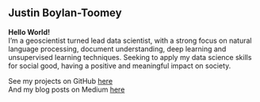 ## Justin Boylan-Toomey

**Hello World!**  
I’m a geoscientist turned lead data scientist, with a strong focus on natural language processing, document understanding, deep learning and unsupervised learning techniques. Seeking to apply my data science skills for social good, having a positive and meaningful impact on society.

See my projects on GitHub [here](https://github.com/justinbt1)  
And my blog posts on Medium [here](https://medium.com/@justinboylantoomey)  
